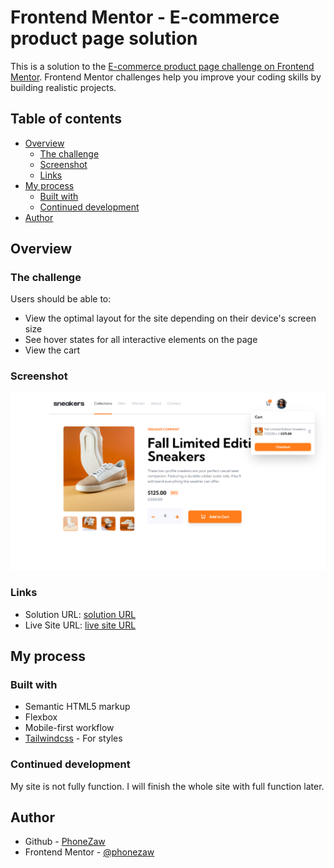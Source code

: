 # Frontend Mentor - E-commerce product page solution

This is a solution to the [E-commerce product page challenge on Frontend Mentor](https://www.frontendmentor.io/challenges/ecommerce-product-page-UPsZ9MJp6). Frontend Mentor challenges help you improve your coding skills by building realistic projects.

## Table of contents

  - [Overview](#overview)
    - [The challenge](#the-challenge)
    - [Screenshot](#screenshot)
    - [Links](#links)
  - [My process](#my-process)
    - [Built with](#built-with)
    - [Continued development](#continued-development)
  - [Author](#author)

## Overview

### The challenge

Users should be able to:

- View the optimal layout for the site depending on their device's screen size
- See hover states for all interactive elements on the page
- View the cart

### Screenshot

![](./screenshot.png)

### Links

- Solution URL: [solution URL](https://github.com/PhoneZaw/ecommerce-product-page-frontend-mentor)
- Live Site URL: [live site URL](https://phonezaw.github.io/ecommerce-product-page-frontend-mentor)

## My process

### Built with

- Semantic HTML5 markup
- Flexbox
- Mobile-first workflow
- [Tailwindcss](https://tailwindcss.com/) - For styles

### Continued development

My site is not fully function. I will finish the whole site with full function later.

## Author

- Github - [PhoneZaw](https://github.com/PhoneZaw)
- Frontend Mentor - [@phonezaw](https://www.frontendmentor.io/profile/PhoneZaw)
